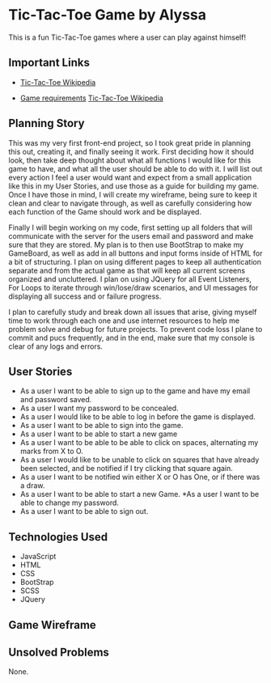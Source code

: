 # Tic-Tac-Toe Game by Alyssa

This is a fun Tic-Tac-Toe games where a user can play against himself!

## Important Links

* [Tic-Tac-Toe Wikipedia ](https://en.wikipedia.org/wiki/Tic-tac-toe) 

* [Game requirements](https://git.generalassemb.ly/ga-wdi-boston/game-project/blob/master/requirements.md)
[Tic-Tac-Toe Wikipedia ](https://en.wikipedia.org/wiki/Tic-tac-toe)



## Planning Story

This was my very first front-end project, so I took great pride in planning this out, creating it, and finally seeing it work. First deciding how it should look, then take deep thought about what all functions I would like for this game to have, and what all the user should be able to do with it. I will list out every action I feel a user would want and expect from a small application like this in my User Stories, and use those as a guide for building my game. Once I have those in mind, I will create my wireframe, being sure to keep it clean and clear to navigate through, as well as carefully considering how each function of the Game should work and be displayed. 

Finally I will begin working on my code, first setting up all folders that will communicate with the server for the users email and password and make sure that they are stored. My plan is to then use BootStrap to make my GameBoard, as well as add in all buttons and input forms inside of HTML for a bit of structuring. I plan on using different pages to keep all authentication separate and from the actual game as that will keep all current screens organized and uncluttered. I plan on using JQuery for all Event Listeners, For Loops to iterate through win/lose/draw scenarios, and UI messages for displaying all success and or failure progress.

I plan to carefully study and break down all issues that arise, giving myself time to work through each one and use internet resources to help me problem solve and debug for future projects. To prevent code loss I plane to commit and pucs frequently, and in the end, make sure that my console is clear of any logs and errors.
## User Stories

* As a user I want to be able to sign up to the game and have my email 
  and password saved.
* As a user I want my password to be concealed.
* As a user I would like to be able to log in before the game is 
  displayed.
* As a user I want to be able to sign into the game.
* As a user I want to be able to start a new game
* As a user I want to be able to be able to click on spaces, alternating 
  my marks from X to O.
* As a user I would like to be unable to click on squares that have 
  already been selected, and be notified if I try clicking that square again.
* As a user I want to be notified win either X or O has One, or if there 
 was a draw. 
* As a user I want to be able to start a new Game.
*As a user I want to be able to change my password.
* As a user I want to be able to sign out.

## Technologies Used
* JavaScript 
* HTML 
* CSS 
* BootStrap 
* SCSS 
* JQuery

## Game Wireframe

## Unsolved Problems
None.

